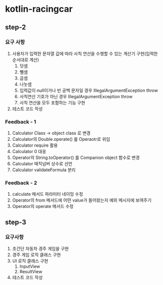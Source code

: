 # kotlin-racingcar

## step-2

### 요구 사항
1. 사용자가 입력한 문자열 값에 따라 사칙 연산을 수행할 수 있는 계산기 구현(입력한 순서대로 계산)
   1. 덧셈
   2. 뺄셈
   3. 곱셈
   4. 나눗셈
   5. 입력값이 null이거나 빈 공백 문자일 경우 IllegalArgumentException throw
   6. 사칙연산 기호가 아닌 경우 IllegalArgumentException throw
   7. 사칙 연산을 모두 포함하는 기능 구현
2. 테스트 코드 작성

### Feedback - 1
1. Calculator Class -> object class 로 변경
2. Calculator의 Double.operate() 를 Operaotr로 위임
3. Calculator require 활용
4. Calculator 0 대응
5. Operator의 String.toOperator() 를 Companion object 함수로 변경
6. Calculator 매직넘버 상수로 선언
7. Calculator validateFormula 분리

### Feedback - 2
1. calculate 메서드 파라미터 네이밍 수정
2. Operator의 from 메서드에 어떤 value가 들어왔는지 예외 메시지에 보여주기
3. Operator의 operate 메서드 수정


## step-3

### 요구사항
1. 초간단 자동차 경주 게임을 구현
2. 경주 게임 로직 클래스 구현
3. UI 로직 클래스 구현
   1. InputView
   2. ResultView
4. 테스트 코드 작성